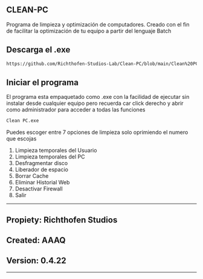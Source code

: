 ## CLEAN-PC
Programa de limpieza y optimización de computadores. Creado con el fin de facilitar la optimización de tu equipo  a partir del lenguaje Batch


## Descarga el .exe

```bash
https://github.com/Richthofen-Studios-Lab/Clean-PC/blob/main/Clean%20PC.exe
```

## Iniciar el programa

El programa esta empaquetado como .exe con la facilidad de ejecutar sin instalar desde cualquier equipo pero recuerda car click derecho y abrir como administrador para acceder a todas las funciones

```bash
Clean PC.exe
```
Puedes escoger entre 7 opciones de limpieza solo oprimiendo el numero que escojas

1. Limpieza temporales del Usuario
2. Limpieza temporales del PC
3. Desfragmentar disco
4. Liberador de espacio
5. Borrar Cache
6. Eliminar Historial Web
7. Desactivar Firewall
8. Salir 

----------------------------------------
## Propiety: Richthofen Studios
## Created:  AAAQ
## Version: 0.4.22
--------------------------------------
